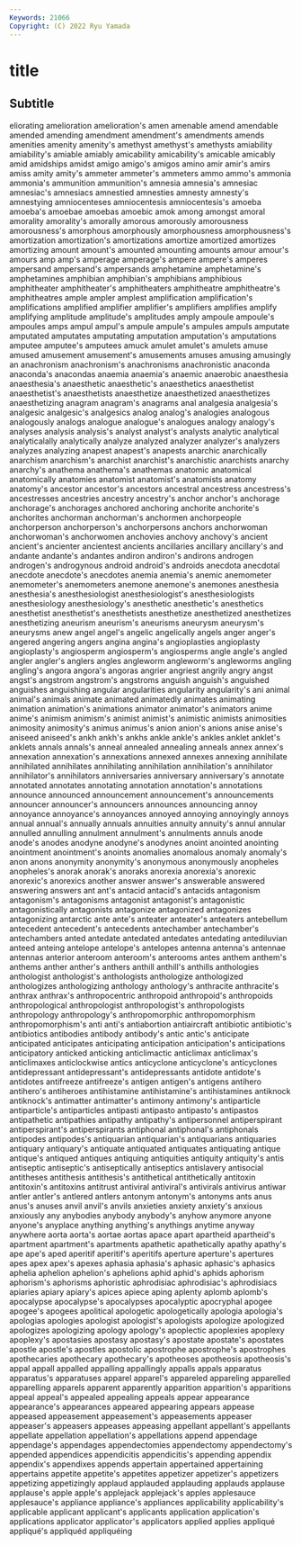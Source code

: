 ```yaml
---
Keywords: 21066
Copyright: (C) 2022 Ryu Yamada
---
```



# title

## Subtitle
eliorating amelioration amelioration's amen amenable amend amendable
amended amending amendment amendment's amendments amends amenities amenity amenity's amethyst
amethyst's amethysts amiability amiability's amiable amiably amicability amicability's amicable amicably
amid amidships amidst amigo amigo's amigos amino amir amir's amirs
amiss amity amity's ammeter ammeter's ammeters ammo ammo's ammonia ammonia's
ammunition ammunition's amnesia amnesia's amnesiac amnesiac's amnesiacs amnestied amnesties amnesty
amnesty's amnestying amniocenteses amniocentesis amniocentesis's amoeba amoeba's amoebae amoebas amoebic
amok among amongst amoral amorality amorality's amorally amorous amorously amorousness
amorousness's amorphous amorphously amorphousness amorphousness's amortization amortization's amortizations amortize amortized
amortizes amortizing amount amount's amounted amounting amounts amour amour's amours
amp amp's amperage amperage's ampere ampere's amperes ampersand ampersand's ampersands
amphetamine amphetamine's amphetamines amphibian amphibian's amphibians amphibious amphitheater amphitheater's amphitheaters
amphitheatre amphitheatre's amphitheatres ample ampler amplest amplification amplification's amplifications amplified
amplifier amplifier's amplifiers amplifies amplify amplifying amplitude amplitude's amplitudes amply
ampoule ampoule's ampoules amps ampul ampul's ampule ampule's ampules ampuls
amputate amputated amputates amputating amputation amputation's amputations amputee amputee's amputees
amuck amulet amulet's amulets amuse amused amusement amusement's amusements amuses
amusing amusingly an anachronism anachronism's anachronisms anachronistic anaconda anaconda's anacondas
anaemia anaemia's anaemic anaerobic anaesthesia anaesthesia's anaesthetic anaesthetic's anaesthetics anaesthetist
anaesthetist's anaesthetists anaesthetize anaesthetized anaesthetizes anaesthetizing anagram anagram's anagrams anal
analgesia analgesia's analgesic analgesic's analgesics analog analog's analogies analogous analogously
analogs analogue analogue's analogues analogy analogy's analyses analysis analysis's analyst
analyst's analysts analytic analytical analyticalally analytically analyze analyzed analyzer analyzer's
analyzers analyzes analyzing anapest anapest's anapests anarchic anarchically anarchism anarchism's
anarchist anarchist's anarchistic anarchists anarchy anarchy's anathema anathema's anathemas anatomic
anatomical anatomically anatomies anatomist anatomist's anatomists anatomy anatomy's ancestor ancestor's
ancestors ancestral ancestress ancestress's ancestresses ancestries ancestry ancestry's anchor anchor's
anchorage anchorage's anchorages anchored anchoring anchorite anchorite's anchorites anchorman anchorman's
anchormen anchorpeople anchorperson anchorperson's anchorpersons anchors anchorwoman anchorwoman's anchorwomen anchovies
anchovy anchovy's ancient ancient's ancienter ancientest ancients ancillaries ancillary ancillary's
and andante andante's andantes andiron andiron's andirons androgen androgen's androgynous
android android's androids anecdota anecdotal anecdote anecdote's anecdotes anemia anemia's
anemic anemometer anemometer's anemometers anemone anemone's anemones anesthesia anesthesia's anesthesiologist
anesthesiologist's anesthesiologists anesthesiology anesthesiology's anesthetic anesthetic's anesthetics anesthetist anesthetist's anesthetists
anesthetize anesthetized anesthetizes anesthetizing aneurism aneurism's aneurisms aneurysm aneurysm's aneurysms
anew angel angel's angelic angelically angels anger anger's angered angering
angers angina angina's angioplasties angioplasty angioplasty's angiosperm angiosperm's angiosperms angle
angle's angled angler angler's anglers angles angleworm angleworm's angleworms angling
angling's angora angora's angoras angrier angriest angrily angry angst angst's
angstrom angstrom's angstroms anguish anguish's anguished anguishes anguishing angular angularities
angularity angularity's ani animal animal's animals animate animated animatedly animates
animating animation animation's animations animator animator's animators anime anime's animism
animism's animist animist's animistic animists animosities animosity animosity's animus animus's
anion anion's anions anise anise's aniseed aniseed's ankh ankh's ankhs
ankle ankle's ankles anklet anklet's anklets annals annals's anneal annealed
annealing anneals annex annex's annexation annexation's annexations annexed annexes annexing
annihilate annihilated annihilates annihilating annihilation annihilation's annihilator annihilator's annihilators anniversaries
anniversary anniversary's annotate annotated annotates annotating annotation annotation's annotations announce
announced announcement announcement's announcements announcer announcer's announcers announces announcing annoy
annoyance annoyance's annoyances annoyed annoying annoyingly annoys annual annual's annually
annuals annuities annuity annuity's annul annular annulled annulling annulment annulment's
annulments annuls anode anode's anodes anodyne anodyne's anodynes anoint anointed
anointing anointment anointment's anoints anomalies anomalous anomaly anomaly's anon anons
anonymity anonymity's anonymous anonymously anopheles anopheles's anorak anorak's anoraks anorexia
anorexia's anorexic anorexic's anorexics another answer answer's answerable answered answering
answers ant ant's antacid antacid's antacids antagonism antagonism's antagonisms antagonist
antagonist's antagonistic antagonistically antagonists antagonize antagonized antagonizes antagonizing antarctic ante
ante's anteater anteater's anteaters antebellum antecedent antecedent's antecedents antechamber antechamber's
antechambers anted antedate antedated antedates antedating antediluvian anteed anteing antelope
antelope's antelopes antenna antenna's antennae antennas anterior anteroom anteroom's anterooms
antes anthem anthem's anthems anther anther's anthers anthill anthill's anthills
anthologies anthologist anthologist's anthologists anthologize anthologized anthologizes anthologizing anthology anthology's
anthracite anthracite's anthrax anthrax's anthropocentric anthropoid anthropoid's anthropoids anthropological anthropologist
anthropologist's anthropologists anthropology anthropology's anthropomorphic anthropomorphism anthropomorphism's anti anti's antiabortion
antiaircraft antibiotic antibiotic's antibiotics antibodies antibody antibody's antic antic's anticipate
anticipated anticipates anticipating anticipation anticipation's anticipations anticipatory anticked anticking anticlimactic
anticlimax anticlimax's anticlimaxes anticlockwise antics anticyclone anticyclone's anticyclones antidepressant antidepressant's
antidepressants antidote antidote's antidotes antifreeze antifreeze's antigen antigen's antigens antihero
antihero's antiheroes antihistamine antihistamine's antihistamines antiknock antiknock's antimatter antimatter's antimony
antimony's antiparticle antiparticle's antiparticles antipasti antipasto antipasto's antipastos antipathetic antipathies
antipathy antipathy's antipersonnel antiperspirant antiperspirant's antiperspirants antiphonal antiphonal's antiphonals antipodes
antipodes's antiquarian antiquarian's antiquarians antiquaries antiquary antiquary's antiquate antiquated antiquates
antiquating antique antique's antiqued antiques antiquing antiquities antiquity antiquity's antis
antiseptic antiseptic's antiseptically antiseptics antislavery antisocial antitheses antithesis antithesis's antithetical
antithetically antitoxin antitoxin's antitoxins antitrust antiviral antiviral's antivirals antivirus antiwar
antler antler's antlered antlers antonym antonym's antonyms ants anus anus's
anuses anvil anvil's anvils anxieties anxiety anxiety's anxious anxiously any
anybodies anybody anybody's anyhow anymore anyone anyone's anyplace anything anything's
anythings anytime anyway anywhere aorta aorta's aortae aortas apace apart
apartheid apartheid's apartment apartment's apartments apathetic apathetically apathy apathy's ape
ape's aped aperitif aperitif's aperitifs aperture aperture's apertures apes apex
apex's apexes aphasia aphasia's aphasic aphasic's aphasics aphelia aphelion aphelion's
aphelions aphid aphid's aphids aphorism aphorism's aphorisms aphoristic aphrodisiac aphrodisiac's
aphrodisiacs apiaries apiary apiary's apices apiece aping aplenty aplomb aplomb's
apocalypse apocalypse's apocalypses apocalyptic apocryphal apogee apogee's apogees apolitical apologetic
apologetically apologia apologia's apologias apologies apologist apologist's apologists apologize apologized
apologizes apologizing apology apology's apoplectic apoplexies apoplexy apoplexy's apostasies apostasy
apostasy's apostate apostate's apostates apostle apostle's apostles apostolic apostrophe apostrophe's
apostrophes apothecaries apothecary apothecary's apotheoses apotheosis apotheosis's appal appall appalled
appalling appallingly appalls appals apparatus apparatus's apparatuses apparel apparel's appareled
appareling apparelled apparelling apparels apparent apparently apparition apparition's apparitions appeal
appeal's appealed appealing appeals appear appearance appearance's appearances appeared appearing
appears appease appeased appeasement appeasement's appeasements appeaser appeaser's appeasers appeases
appeasing appellant appellant's appellants appellate appellation appellation's appellations append appendage
appendage's appendages appendectomies appendectomy appendectomy's appended appendices appendicitis appendicitis's appending
appendix appendix's appendixes appends appertain appertained appertaining appertains appetite appetite's
appetites appetizer appetizer's appetizers appetizing appetizingly applaud applauded applauding applauds
applause applause's apple apple's applejack applejack's apples applesauce applesauce's appliance
appliance's appliances applicability applicability's applicable applicant applicant's applicants application application's
applications applicator applicator's applicators applied applies appliqué appliqué's appliquéd appliquéing

